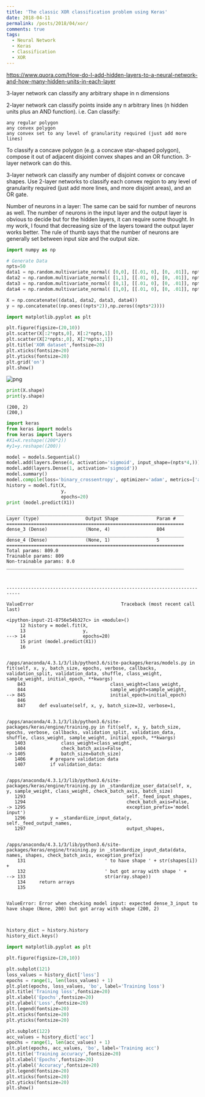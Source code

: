 ```yaml
---
title: 'The classic XOR classification problem using Keras'
date: 2018-04-11
permalink: /posts/2018/04/xor/
comments: true
tags:
  - Neural Network
  - Keras
  - Classification
  - XOR
---
```


https://www.quora.com/How-do-I-add-hidden-layers-to-a-neural-network-and-how-many-hidden-units-in-each-layer

 3-layer network can classify any arbitrary shape in n dimensions

2-layer network can classify points inside any n arbitrary lines (n hidden units plus an AND function).
i.e. Can classify:

    any regular polygon
    any convex polygon
    any convex set to any level of granularity required (just add more lines) 

To classify a concave polygon (e.g. a concave star-shaped polygon), compose it out of adjacent disjoint convex shapes and an OR function. 3-layer network can do this.

3-layer network can classify any number of disjoint convex or concave shapes. Use 2-layer networks to classify each convex region to any level of granularity required (just add more lines, and more disjoint areas), and an OR gate. 

Number of neurons in a layer: The same can be said for number of neurons as well. The number of neurons in the input layer and the output layer is obvious to decide but for the hidden layers, it can require some thought. In my work, I found that decreasing size of the layers toward the output layer works better. The rule of thumb says that the number of neurons are generally set between input size and the output size.


```python
import numpy as np
```


```python
# Generate Data
npts=50
data1 = np.random.multivariate_normal( [0,0], [[.01, 0], [0, .01]], npts)
data2 = np.random.multivariate_normal( [1,1], [[.01, 0], [0, .01]], npts)
data3 = np.random.multivariate_normal( [0,1], [[.01, 0], [0, .01]], npts)
data4 = np.random.multivariate_normal( [1,0], [[.01, 0], [0, .01]], npts)

X = np.concatenate((data1, data2, data3, data4))
y = np.concatenate((np.ones((npts*2)),np.zeros((npts*2))))
```


```python
import matplotlib.pyplot as plt

plt.figure(figsize=(20,10))
plt.scatter(X[:2*npts,0], X[:2*npts,1])
plt.scatter(X[2*npts:,0], X[2*npts:,1])
plt.title('XOR dataset',fontsize=20)
plt.xticks(fontsize=20)
plt.yticks(fontsize=20)
plt.grid('on')
plt.show()
```


![png](output_4_0.png)



```python
print(X.shape)
print(y.shape)
```

    (200, 2)
    (200,)



```python
import keras
from keras import models
from keras import layers
#X1=X.reshape((200*2))
#y1=y.reshape((200))

model = models.Sequential()
model.add(layers.Dense(4, activation='sigmoid', input_shape=(npts*4,)))
model.add(layers.Dense(1, activation='sigmoid'))
model.summary()
model.compile(loss='binary_crossentropy', optimizer='adam', metrics=['accuracy'])
history = model.fit(X, 
                    y, 
                    epochs=20)
print (model.predict(X1))


```

    _________________________________________________________________
    Layer (type)                 Output Shape              Param #   
    =================================================================
    dense_3 (Dense)              (None, 4)                 804       
    _________________________________________________________________
    dense_4 (Dense)              (None, 1)                 5         
    =================================================================
    Total params: 809.0
    Trainable params: 809
    Non-trainable params: 0.0
    _________________________________________________________________



    ---------------------------------------------------------------------------

    ValueError                                Traceback (most recent call last)

    <ipython-input-21-8756e54b327c> in <module>()
         12 history = model.fit(X, 
         13                     y,
    ---> 14                     epochs=20)
         15 print (model.predict(X1))
         16 


    /apps/anaconda/4.3.1/3/lib/python3.6/site-packages/keras/models.py in fit(self, x, y, batch_size, epochs, verbose, callbacks, validation_split, validation_data, shuffle, class_weight, sample_weight, initial_epoch, **kwargs)
        843                               class_weight=class_weight,
        844                               sample_weight=sample_weight,
    --> 845                               initial_epoch=initial_epoch)
        846 
        847     def evaluate(self, x, y, batch_size=32, verbose=1,


    /apps/anaconda/4.3.1/3/lib/python3.6/site-packages/keras/engine/training.py in fit(self, x, y, batch_size, epochs, verbose, callbacks, validation_split, validation_data, shuffle, class_weight, sample_weight, initial_epoch, **kwargs)
       1403             class_weight=class_weight,
       1404             check_batch_axis=False,
    -> 1405             batch_size=batch_size)
       1406         # prepare validation data
       1407         if validation_data:


    /apps/anaconda/4.3.1/3/lib/python3.6/site-packages/keras/engine/training.py in _standardize_user_data(self, x, y, sample_weight, class_weight, check_batch_axis, batch_size)
       1293                                     self._feed_input_shapes,
       1294                                     check_batch_axis=False,
    -> 1295                                     exception_prefix='model input')
       1296         y = _standardize_input_data(y, self._feed_output_names,
       1297                                     output_shapes,


    /apps/anaconda/4.3.1/3/lib/python3.6/site-packages/keras/engine/training.py in _standardize_input_data(data, names, shapes, check_batch_axis, exception_prefix)
        131                             ' to have shape ' + str(shapes[i]) +
        132                             ' but got array with shape ' +
    --> 133                             str(array.shape))
        134     return arrays
        135 


    ValueError: Error when checking model input: expected dense_3_input to have shape (None, 200) but got array with shape (200, 2)



```python


history_dict = history.history
history_dict.keys()

import matplotlib.pyplot as plt

plt.figure(figsize=(20,10))

plt.subplot(121)
loss_values = history_dict['loss']
epochs = range(1, len(loss_values) + 1)
plt.plot(epochs, loss_values, 'bo', label='Training loss')
plt.title('Training loss',fontsize=20)
plt.xlabel('Epochs',fontsize=20)
plt.ylabel('Loss',fontsize=20)
plt.legend(fontsize=20)
plt.xticks(fontsize=20)
plt.yticks(fontsize=20)

plt.subplot(122)
acc_values = history_dict['acc']
epochs = range(1, len(acc_values) + 1)
plt.plot(epochs, acc_values, 'bo', label='Training acc')
plt.title('Training accuracy',fontsize=20)
plt.xlabel('Epochs',fontsize=20)
plt.ylabel('Accuracy',fontsize=20)
plt.legend(fontsize=20)
plt.xticks(fontsize=20)
plt.yticks(fontsize=20)
plt.show()
```


```python

```
